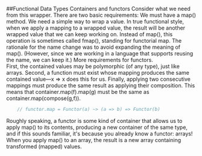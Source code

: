 ##Functional Data Types
Containers and functors
Consider what we need from this wrapper. There are two basic requirements:
We must have a map() method.
We need a simple way to wrap a value.
In true functional style, when we apply a mapping to a wrapped  value, 
the result will be another wrapped value that we can keep working on.
Instead of map(), this operation is sometimes called fmap(), standing for
functorial map. The rationale for the name change was to avoid expanding
the meaning of map(). (However, since we are working in a language that
supports reusing the name, we can keep it.)
More requirements for functors. <br />
First, the contained values may be polymorphic (of any type), just like arrays. 
Second, a function must exist whose mapping produces the same contained value—x => x does this for us. 
Finally, applying two consecutive mappings must produce the same result as applying their composition. 
This means that container.map(f).map(g) must be the same as container.map(compose(g,f)).
```javascript
    // functor.map = Functor(a) ~> (a => b) => Functor(b)
```
Roughly speaking, a functor is some kind of container that allows us to apply map() to its contents, 
producing a new container of the same type, and if this sounds familiar, it's because you already know a functor:
arrays! When you apply map() to an array, the result is a new array containing
transformed (mapped) values.


